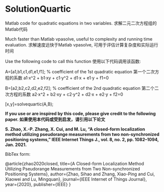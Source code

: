 # SolutionQuartic
Matlab code for quadratic equations in two variables. 求解二元二次方程组的Matlab代码

Much faster than Matlab vpasolve, useful to complexity and running time evaluation. 求解速度远快于Matlab vpasolve, 可用于评估计算复杂度和实际运行时间


Use the following code to call this function 使用以下代码调用该函数:

A=[a1,b1,c1,d1,e1,f1]; % coefficient of the 1st quadratic equation 第一个二次方程的系数 a1·x^2 + b1·xy + c1·y^2 + d1·x + e1·y + f1=0

B=[a2,b2,c2,d2,e2,f2]; % coefficient of the 2nd quadratic equation 第二个二次方程的系数 a2·x^2 + b2·xy + c2·y^2 + d2·x + e2·y + f2=0

[x,y]=solvequartic(A,B);


**If you use or are inspired by this code, please give credit to the following paper. 如果使用本代码或受到启发，请引用以下论文**

**S. Zhao, X.-P. Zhang, X. Cui, and M. Lu, “A closed-form localization method utilizing pseudorange measurements from two non-synchronized positioning systems,” IEEE Internet Things J., vol. 8, no. 2, pp. 1082–1094, Jan. 2021.**

BibTex form:

@article{zhao2020closed,
  title={A Closed-form Localization Method Utilizing Pseudorange Measurements from Two Non-synchronized Positioning Systems},
  author={Zhao, Sihao and Zhang, Xiao-Ping and Cui, Xiaowei and Lu, Mingquan},
  journal={IEEE Internet of Things Journal},
  year={2020},
  publisher={IEEE}
}
